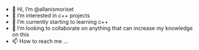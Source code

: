 - 👋 Hi, I’m @allanismoriset
- 👀 I’m interested in c++ projects
- 🌱 I’m currently starting to learning c++
- 💞️ I’m looking to collaborate on anything that can increase my knowledge on this
- 📫 How to reach me ...

<!---
allanismoriset/allanismoriset is a ✨ special ✨ repository because its `README.md` (this file) appears on your GitHub profile.
You can click the Preview link to take a look at your changes.
--->
